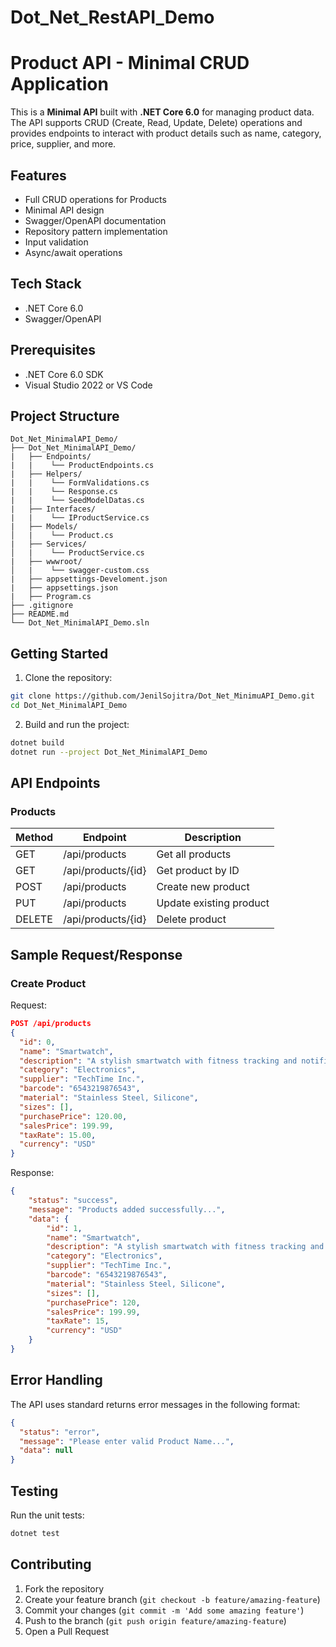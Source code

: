 # Dot_Net_RestAPI_Demo

# Product API - Minimal CRUD Application

This is a **Minimal API** built with **.NET Core 6.0** for managing product data. The API supports CRUD (Create, Read, Update, Delete) operations and provides endpoints to interact with product details such as name, category, price, supplier, and more.

## Features

- Full CRUD operations for Products
- Minimal API design
- Swagger/OpenAPI documentation
- Repository pattern implementation
- Input validation
- Async/await operations

## Tech Stack

- .NET Core 6.0
- Swagger/OpenAPI

## Prerequisites

- .NET Core 6.0 SDK
- Visual Studio 2022 or VS Code

## Project Structure

```
Dot_Net_MinimalAPI_Demo/
├── Dot_Net_MinimalAPI_Demo/
|   ├── Endpoints/ 
|   |    └── ProductEndpoints.cs
|   ├── Helpers/ 
|   |    └── FormValidations.cs
|   |    └── Response.cs
|   |    └── SeedModelDatas.cs
|   ├── Interfaces/ 
|   |    └── IProductService.cs
|   ├── Models/
│   |    └── Product.cs
|   ├── Services/
│   |    └── ProductService.cs
|   ├── wwwroot/
│   |    └── swagger-custom.css
|   ├── appsettings-Develoment.json
|   ├── appsettings.json
|   ├── Program.cs
├── .gitignore
├── README.md
└── Dot_Net_MinimalAPI_Demo.sln
```

## Getting Started

1. Clone the repository:
```bash
git clone https://github.com/JenilSojitra/Dot_Net_MinimuAPI_Demo.git
cd Dot_Net_MinimalAPI_Demo
```

2. Build and run the project:
```bash
dotnet build
dotnet run --project Dot_Net_MinimalAPI_Demo
```

## API Endpoints

### Products

| Method | Endpoint | Description |
|--------|----------|-------------|
| GET    | /api/products | Get all products |
| GET    | /api/products/{id} | Get product by ID |
| POST   | /api/products | Create new product |
| PUT    | /api/products | Update existing product |
| DELETE | /api/products/{id} | Delete product |

## Sample Request/Response

### Create Product

Request:
```json
POST /api/products
{
  "id": 0,
  "name": "Smartwatch",
  "description": "A stylish smartwatch with fitness tracking and notifications.",
  "category": "Electronics",
  "supplier": "TechTime Inc.",
  "barcode": "6543219876543",
  "material": "Stainless Steel, Silicone",
  "sizes": [],
  "purchasePrice": 120.00,
  "salesPrice": 199.99,
  "taxRate": 15.00,
  "currency": "USD"
}
```

Response:
```json
{
    "status": "success",
    "message": "Products added successfully...",
    "data": {
        "id": 1,
        "name": "Smartwatch",
        "description": "A stylish smartwatch with fitness tracking and notifications.",
        "category": "Electronics",
        "supplier": "TechTime Inc.",
        "barcode": "6543219876543",
        "material": "Stainless Steel, Silicone",
        "sizes": [],
        "purchasePrice": 120,
        "salesPrice": 199.99,
        "taxRate": 15,
        "currency": "USD"
    }
}
```

## Error Handling

The API uses standard returns error messages in the following format:

```json
{
  "status": "error",
  "message": "Please enter valid Product Name...",
  "data": null
}
```

## Testing

Run the unit tests:
```bash
dotnet test
```

## Contributing

1. Fork the repository
2. Create your feature branch (`git checkout -b feature/amazing-feature`)
3. Commit your changes (`git commit -m 'Add some amazing feature'`)
4. Push to the branch (`git push origin feature/amazing-feature`)
5. Open a Pull Request


